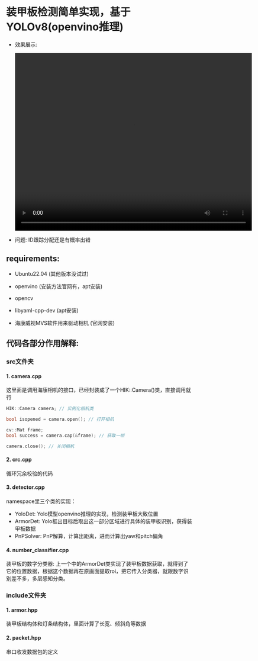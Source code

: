 # 装甲板检测简单实现，基于YOLOv8(openvino推理)

* 效果展示:

    <video width="640" height="480" controls>
        <source src="./images/demo1.mp4" type="video/mp4">
    </video>

* 问题: ID跟踪分配还是有概率出错

## requirements:

* Ubuntu22.04 (其他版本没试过)

* openvino (安装方法官网有，apt安装)

* opencv

* libyaml-cpp-dev (apt安装)

* 海康威视MVS软件用来驱动相机 (官网安装)

## 代码各部分作用解释:

### src文件夹

#### 1. camera.cpp

这里面是调用海康相机的接口，已经封装成了一个HIK::Camera()类，直接调用就行

```c++
HIK::Camera camera; // 实例化相机类

bool isopened = camera.open(); // 打开相机

cv::Mat frame;
bool success = camera.cap(&frame); // 获取一帧

camera.close(); // 关闭相机
```

#### 2. crc.cpp

循环冗余校验的代码

#### 3. detector.cpp

namespace里三个类的实现：

* YoloDet: Yolo模型openvino推理的实现，检测装甲板大致位置
* ArmorDet: Yolo框出目标后取出这一部分区域进行具体的装甲板识别，获得装甲板数据
* PnPSolver: PnP解算，计算出距离，进而计算出yaw和pitch偏角

#### 4. number_classifier.cpp

装甲板的数字分类器: 上一个中的ArmorDet类实现了装甲板数据获取，就得到了它的位置数据，根据这个数据再在原画面提取roi，把它传入分类器，就跟数字识别差不多，多层感知分类。

### include文件夹

#### 1. armor.hpp

装甲板结构体和灯条结构体，里面计算了长宽、倾斜角等数据

#### 2. packet.hpp

串口收发数据包的定义